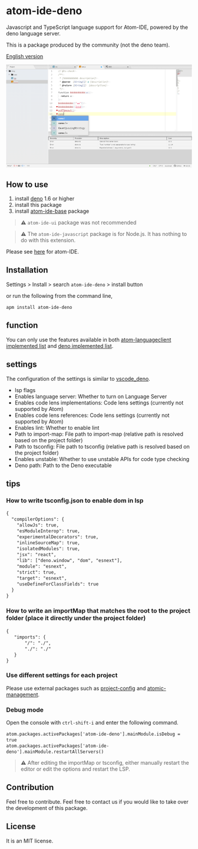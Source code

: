 # atom-ide-deno

Javascript and TypeScript language support for Atom-IDE, powered by the deno language server.

This is a package produced by the community (not the deno team).

[English version](./README.md)

![screen shot](https://raw.githubusercontent.com/ayame113/atom-ide-deno/master/screenshot/1.png)


## How to use

1. install [deno](https://deno.land/) 1.6 or higher
2. install this package
3. install [atom-ide-base](https://atom.io/packages/atom-ide-base) package

> ⚠️ `atom-ide-ui` package was not recommended

> ⚠️ The `atom-ide-javascript` package is for Node.js. It has nothing to do with this extension.

Please see [here](https://atom-community.github.io/) for atom-IDE.

## Installation

Settings > Install > search `atom-ide-deno` > install button

or run the following from the command line,
```
apm install atom-ide-deno
```

## function

You can only use the features available in both [atom-languageclient implemented list](https://github.com/atom-community/atom-languageclient#capabilities) and [deno implemented list](https://github.com/denoland/deno/issues/8643#issue-758171107).


## settings

The configuration of the settings is similar to [vscode_deno](https://github.com/denoland/vscode_deno).

 - lsp flags
  - Enables language server: Whether to turn on Language Server
  - Enables code lens implementations: Code lens settings (currently not supported by Atom)
  - Enables code lens references: Code lens settings (currently not supported by Atom)
  - Enables lint: Whether to enable lint
  - Path to import-map: File path to import-map (relative path is resolved based on the project folder)
  - Path to tsconfig: File path to tsconfig (relative path is resolved based on the project folder)
  - Enables unstable: Whether to use unstable APIs for code type checking
 - Deno path: Path to the Deno executable

 ## tips

 ### How to write tsconfig.json to enable dom in lsp
 ```
 {
   "compilerOptions": {
     "allowJs": true,
     "esModuleInterop": true,
     "experimentalDecorators": true,
     "inlineSourceMap": true,
     "isolatedModules": true,
     "jsx": "react",
     "lib": ["deno.window", "dom", "esnext"],
     "module": "esnext",
     "strict": true,
     "target": "esnext",
     "useDefineForClassFields": true
   }
 }
 ```

 ### How to write an importMap that matches the root to the project folder (place it directly under the project folder)
 ```
 {
 	"imports": {
 		"/": "./",
 		"./": "./"
 	}
 }
 ```

 ### Use different settings for each project

Please use external packages such as [project-config](https://atom.io/packages/project-config) and [atomic-management](https://atom.io/packages/atomic-management).

### Debug mode

Open the console with `ctrl-shift-i` and enter the following command.
```
atom.packages.activePackages['atom-ide-deno'].mainModule.isDebug = true
atom.packages.activePackages['atom-ide-deno'].mainModule.restartAllServers()
```


 > ⚠️ After editing the importMap or tsconfig, either manually restart the editor or edit the options and restart the LSP.

 ## Contribution

Feel free to contribute.
Feel free to contact us if you would like to take over the development of this package.


 ## License

It is an MIT license.
